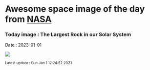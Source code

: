 
# Awesome space image of the day from [NASA](https://api.nasa.gov/)

### Today image : The Largest Rock in our Solar System
Date : 2023-01-01

![](https://apod.nasa.gov/apod/image/2301/PaleBlueDotOrig_Voyager1_960.jpg)

<small>Latest update : Sun Jan  1 12:24:52 2023</small>
        